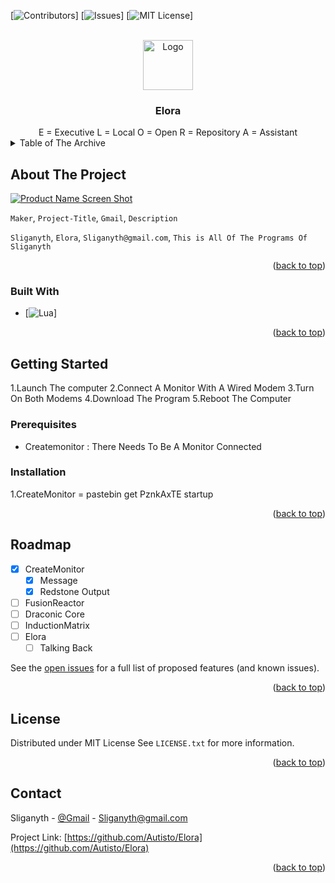 <a name="readme-top"></a>

[![Contributors][contributors-shield]]
[![Issues][issues-shield]]
[![MIT License][license-shield]]




<!-- PROJECT LOGO -->
<br />
<div align="center">
  <a href="https://github.com/Autisto/Elora">
    <img src="https://github.com/Autisto/Elora/blob/main/Images/logo.jpg" alt="Logo" width="80" height="80">
  </a>

<h3 align="center">Elora</h3>
E = Executive L = Local O = Open R = Repository A = Assistant
</div>



<!-- TABLE OF CONTENTS -->
<details>
  <summary>Table of The Archive</summary>
  <ol>
    <li>
      <a href="#about-the-project">About The Project</a>
      <ul>
        <li><a href="#built-with">Built With</a></li>
      </ul>
    </li>
    <li>
      <a href="#getting-started">Getting Started</a>
      <ul>
        <li><a href="#prerequisites">Prerequisites</a></li>
        <li><a href="#installation">Installation</a></li>
      </ul>
    </li>
    <li><a href="#roadmap">Roadmap</a></li>
    <li><a href="#license">License</a></li>
    <li><a href="#contact">Contact</a></li>
  </ol>
</details>



<!-- ABOUT THE PROJECT -->
## About The Project

[![Product Name Screen Shot][product-screenshot]](https://github.com/Autisto/Elora)

`Maker`, `Project-Title`, `Gmail`, `Description`

`Sliganyth`, `Elora`, `Sliganyth@gmail.com`, `This is All Of The Programs Of Sliganyth`

<p align="right">(<a href="#readme-top">back to top</a>)</p>



### Built With

* [![Lua][Lua]]

<p align="right">(<a href="#readme-top">back to top</a>)</p>



<!-- GETTING STARTED -->
## Getting Started

1.Launch The computer
2.Connect A  Monitor With A Wired Modem
3.Turn On Both Modems
4.Download The Program 
5.Reboot The Computer
### Prerequisites

- Createmonitor : There Needs To Be A Monitor Connected

### Installation

1.CreateMonitor = pastebin get PznkAxTE startup

<p align="right">(<a href="#readme-top">back to top</a>)</p>


<!-- ROADMAP -->
## Roadmap

- [x] CreateMonitor
    - [x] Message
    - [x] Redstone Output
- [ ] FusionReactor
- [ ] Draconic Core
- [ ] InductionMatrix
- [ ] Elora
    - [ ] Talking Back

See the [open issues](https://github.com/Autisto/Elora/issues) for a full list of proposed features (and known issues).

<p align="right">(<a href="#readme-top">back to top</a>)</p>


<!-- LICENSE -->
## License

Distributed under MIT License See `LICENSE.txt` for more information.

<p align="right">(<a href="#readme-top">back to top</a>)</p>



<!-- CONTACT -->
## Contact

Sliganyth - [@Gmail](Sliganyth@gmail.com) - Sliganyth@gmail.com

Project Link: [https://github.com/Autisto/Elora](https://github.com/Autisto/Elora)

<p align="right">(<a href="#readme-top">back to top</a>)</p>





<!-- MARKDOWN LINKS & IMAGES -->
<!-- https://www.markdownguide.org/basic-syntax/#reference-style-links -->
[contributors-shield]: https://img.shields.io/github/contributors/Autisto/Elora.svg?style=for-the-badge
[contributors-url]: https://github.com/Autisto/Elora/blob/main/CONTRIBUTORS.txt
[issues-shield]: https://img.shields.io/github/issues/Autisto/Elora.svg?style=for-the-badge
[issues-url]: https://github.com/Autisto/Elora/issues
[license-shield]: https://img.shields.io/github/license/Autisto/Elora.svg?style=for-the-badge
[license-url]: https://github.com/Autisto/Elora/blob/main/LICENSE.txt
[product-screenshot]: https://raw.githubusercontent.com/Autisto/Elora/main/Images/screenshot.png
[Lua]: https://img.shields.io/badge/lua-000000?style=for-the-badge&logo=lua&logoColor=white
[Lua-url]: https://www.lua.org/
